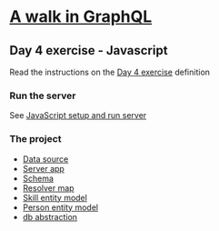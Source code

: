 # [A walk in GraphQL](/README.md)

## Day 4 exercise - Javascript

Read the instructions on the [Day 4 exercise](../day_04.md#exercise) definition

### Run the server

 See [JavaScript setup and run server](../../../setup/javascript.md)

### The project

- [Data source](../datasource/data.json)
- [Server app](src/server.js)
- [Schema](src/schema/schema.gql)
- [Resolver map](src/resolvers/resolvers.js)
- [Skill entity model](src/db/skill.js)
- [Person entity model](src/db/person.js)
- [db abstraction](src/db/index.js)
